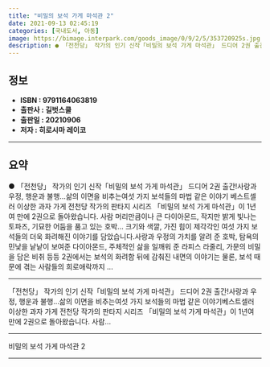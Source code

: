 ```yaml
---
title: "비밀의 보석 가게 마석관 2"
date: 2021-09-13 02:45:19
categories: [국내도서, 아동]
image: https://bimage.interpark.com/goods_image/0/9/2/5/353720925s.jpg
description: ● 「전천당」 작가의 인기 신작「비밀의 보석 가게 마석관」 드디어 2권 출간!사랑과 우정, 행운과 불행…삶의 이면을 비추는여섯 가지 보석들의 마법 같은 이야기 베스트셀러 이상한 과자 가게 전천당 작가의 판타지 시리즈 「비밀의 보석 가게 마석관」이 1년여 만에 2권으로 돌아왔습니다. 사
---
```


## **정보**

- **ISBN : 9791164063819**
- **출판사 : 길벗스쿨**
- **출판일 : 20210906**
- **저자 : 히로시마 레이코**

------



## **요약**

●  「전천당」 작가의 인기 신작「비밀의 보석 가게 마석관」 드디어 2권 출간!사랑과 우정, 행운과 불행…삶의 이면을 비추는여섯 가지 보석들의 마법 같은 이야기 베스트셀러 이상한 과자 가게 전천당 작가의 판타지 시리즈 「비밀의 보석 가게 마석관」이 1년여 만에 2권으로 돌아왔습니다. 사람 머리만큼이나 큰 다이아몬드, 작지만 밝게 빛나는 토파즈, 기묘한 어둠을 품고 있는 호박… 크기와 색깔, 가진 힘이 제각각인 여섯 가지 보석들의 더욱 화려해진 이야기를 담았습니다.사랑과 우정의 가치를 알려 준 호박, 탐욕의 민낯을 낱낱이 보여준 다이아몬드, 주체적인 삶을 일깨워 준 라피스 라줄리, 가문의 비밀을 담은 비취 등등 2권에서는 보석의 화려함 뒤에 감춰진 내면의 이야기는 물론, 보석 때문에 겪는 사람들의 희로애락까지 ...

------

「전천당」 작가의 인기 신작「비밀의 보석 가게 마석관」 드디어 2권 출간!사랑과 우정, 행운과 불행…삶의 이면을 비추는여섯 가지 보석들의 마법 같은 이야기베스트셀러 이상한 과자 가게 전천당 작가의 판타지 시리즈 「비밀의 보석 가게 마석관」이 1년여 만에 2권으로 돌아왔습니다. 사람... 

------


비밀의 보석 가게 마석관 2 

------


